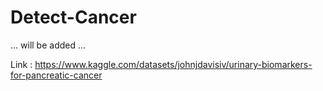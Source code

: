 # Detect-Cancer

... will be added ...

Link : https://www.kaggle.com/datasets/johnjdavisiv/urinary-biomarkers-for-pancreatic-cancer

